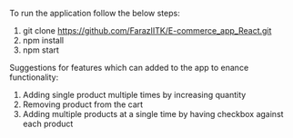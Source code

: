 To run the application follow the below steps:
1. git clone https://github.com/FarazIITK/E-commerce_app_React.git
2. npm install
3. npm start


Suggestions for features which can added to the app to enance functionality:
1. Adding single product multiple times by increasing quantity
2. Removing product from the cart
3. Adding multiple products at a single time by having checkbox against each product
